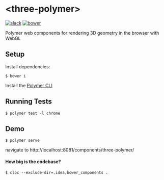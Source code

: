 # \<three-polymer\>
[![slack](http://slackin-xfuuoewxii.now.sh/badge.svg)](https://slackin-xfuuoewxii.now.sh)
[![bower](https://img.shields.io/bower/v/bootstrap.svg)](https://github.com/lakopite/three-polymer)

Polymer web components for rendering 3D geometry in the browser with WebGL

## Setup
Install dependencies:
```
$ bower i
```
Install the [Polymer CLI](https://www.npmjs.com/package/polymer-cli)

## Running Tests
```
$ polymer test -l chrome
```

## Demo
```
$ polymer serve
```
navigate to http://localhost:8081/components/three-polymer/

#### How big is the codebase?
```
$ cloc --exclude-dir=.idea,bower_components .
```